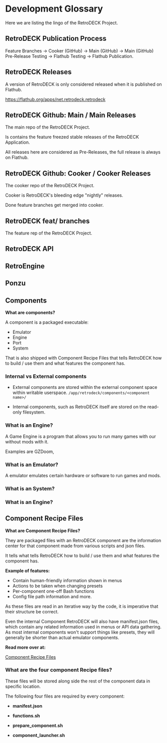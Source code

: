 # Development Glossary 

Here we are listing the lingo of the RetroDECK Project.

## RetroDECK Publication Process 

Feature Branches -> Cooker (GitHub) -> Main (GitHub) -> Main (GitHub) Pre-Release Testing ->  Flathub Testing -> Flathub Publication.

## RetroDECK Releases

A version of RetroDECK is only considered released when it is published on Flathub.

https://flathub.org/apps/net.retrodeck.retrodeck

## RetroDECK Github: Main / Main Releases

The main repo of the RetroDECK Project.

Is contains the feature freezed stable releases of the RetroDECK Application. 

All releases here are considered as Pre-Releases, the full release is always on Flathub.

## RetroDECK Github: Cooker / Cooker Releases

The cooker repo of the RetroDECK Project.

Cooker is RetroDECK's bleeding edge "nightly" releases. 

Done feature branches get merged into cooker.

## RetroDECK feat/ branches

The feature rep of the RetroDECK Project.

## RetroDECK API

## RetroEngine

## Ponzu

## Components

**What are components?**

A component is a packaged executable:

- Emulator
- Engine
- Port
- System

That is also shipped with Component Recipe Files that tells RetroDECK how to build / use them and what features the component has. 

### Internal vs External components

- External components are stored within the external component space within writable userspace. `/app/retrodeck/components/<component name>/`

- Internal components, such as RetroDECK itself are stored on the read-only filesystem.

### What is an Engine?

A Game Engine is a program that allows you to run many games with our without mods with it.

Examples are GZDoom, 

### What is an Emulator?

A emulator emulates certain hardware or software to run games and mods. 

### What is an System?

### What is an Engine?

## Component Recipe Files

**What are Component Recipe Files?**

They are packaged files with an RetroDECK component are the information center for that component made from various scripts and json files.

It tells what tells RetroDECK how to build / use them and what features the component has. 

**Example of features:**

- Contain human-friendly information shown in menus
- Actions to be taken when changing presets
- Per-component one-off Bash functions
- Config file path information and more. 

As these files are read in an iterative way by the code, it is imperative that their structure be correct.


Even the internal Component RetroDECK will also have manifest.json files, which contain any related information used in menus or API data gathering. As most internal components won't support things like presets, they will generally be shorter than actual emulator components.

**Read more over at:**

[Component Recipe Files](../wiki_development/components-api/component-recipe-files.md)

### What are the four component Recipe files?

These files will be stored along side the rest of the component data in specific location.

The following four files are required by every component:

- **manifest.json** 

- **functions.sh** 

- **prepare_component.sh** 

- **component_launcher.sh** 




